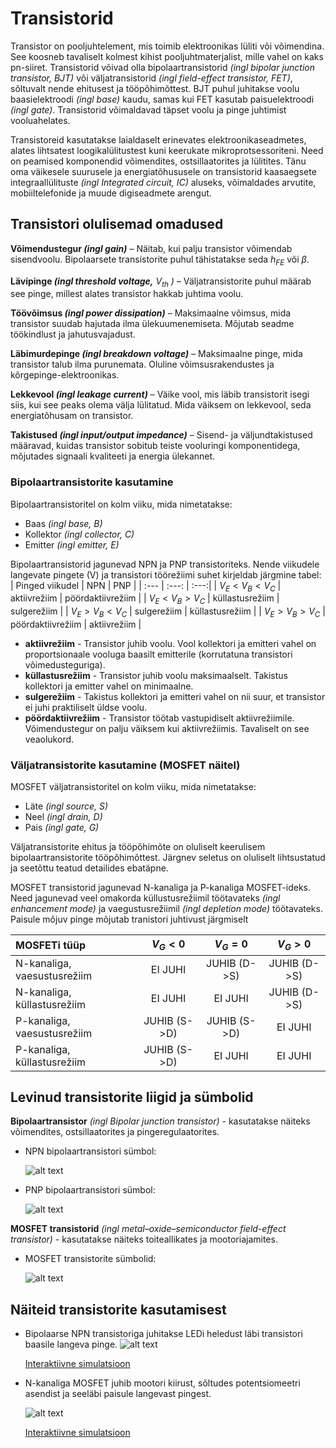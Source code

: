 # Transistorid

Transistor on pooljuhtelement, mis toimib elektroonikas lüliti või võimendina. See koosneb tavaliselt kolmest kihist pooljuhtmaterjalist, mille vahel on kaks pn-siiret. Transistorid võivad olla bipolaartransistorid *(ingl bipolar junction transistor, BJT)* või väljatransistorid *(ingl field-effect transistor, FET)*, sõltuvalt nende ehitusest ja tööpõhimõttest. BJT puhul juhitakse voolu baasielektroodi *(ingl base)* kaudu, samas kui FET kasutab paisuelektroodi *(ingl gate)*. Transistorid võimaldavad täpset voolu ja pinge juhtimist vooluahelates.

Transistoreid kasutatakse laialdaselt erinevates elektroonikaseadmetes, alates lihtsatest loogikalülitustest kuni keerukate mikroprotsessoriteni. Need on peamised komponendid võimendites, ostsillaatorites ja lülitites. Tänu oma väikesele suurusele ja energiatõhususele on transistorid kaasaegsete integraallülituste *(ingl Integrated circuit, IC)* aluseks, võimaldades arvutite, mobiiltelefonide ja muude digiseadmete arengut.

## Transistori olulisemad omadused

**Võimendustegur *(ingl gain)*** – Näitab, kui palju transistor võimendab sisendvoolu. Bipolaarsete transistorite puhul tähistatakse seda $h_{FE}$ või $\beta$.

**Lävipinge *(ingl threshold voltage,*** $V_{th}$ *)* – Väljatransistorite puhul määrab see pinge, millest alates transistor hakkab juhtima voolu. 

**Töövõimsus *(ingl power dissipation)*** – Maksimaalne võimsus, mida transistor suudab hajutada ilma ülekuumenemiseta. Mõjutab seadme töökindlust ja jahutusvajadust.

**Läbimurdepinge *(ingl breakdown voltage)*** – Maksimaalne pinge, mida transistor talub ilma purunemata. Oluline võimsusrakendustes ja kõrgepinge-elektroonikas.

**Lekkevool *(ingl leakage current)*** – Väike vool, mis läbib transistorit isegi siis, kui see peaks olema välja lülitatud. Mida väiksem on lekkevool, seda energiatõhusam on transistor.

**Takistused *(ingl input/output impedance)*** – Sisend- ja väljundtakistused määravad, kuidas transistor sobitub teiste vooluringi komponentidega, mõjutades signaali kvaliteeti ja energia ülekannet.

### Bipolaartransistorite kasutamine
Bipolaartransistoritel on kolm viiku, mida nimetatakse:
* Baas *(ingl base, B)*
* Kollektor *(ingl collector, C)*
* Emitter *(ingl emitter, E)*

Bipolaartransistorid jagunevad NPN ja PNP transistoriteks. Nende viikudele langevate pingete (V) ja transistori töörežiimi suhet kirjeldab järgmine tabel:
| Pinged viikudel | NPN | PNP |
| :--- | :---: | :---:|
| $V_E < V_B < V_C$ | aktiivrežiim | pöördaktiivrežiim |
| $V_E < V_B > V_C$ | küllastusrežiim | sulgerežiim |
| $V_E > V_B < V_C$ | sulgerežiim | küllastusrežiim |
| $V_E > V_B > V_C$ | pöördaktiivrežiim | aktiivrežiim |

* **aktiivrežiim** - Transistor juhib voolu. Vool kollektori ja emitteri vahel on proportsionaale vooluga baasilt emitterile (korrutatuna transistori võimedusteguriga). 
* **küllastusrežiim** - Transistor juhib voolu maksimaalselt. Takistus kollektori ja emitter vahel on minimaalne.
* **sulgerežiim** - Takistus kollektori ja emitteri vahel on nii suur, et transistor ei juhi praktiliselt üldse voolu.
* **pöördaktiivrežiim** - Transistor töötab vastupidiselt aktiivrežiimile. Võimendustegur on palju väiksem kui aktiivrežiimis. Tavaliselt on see veaolukord. 

### Väljatransistorite kasutamine (MOSFET näitel)

MOSFET väljatransistoritel on kolm viiku, mida nimetatakse:
* Läte *(ingl source, S)*
* Neel *(ingl drain, D)*
* Pais *(ingl gate, G)*

Väljatransistorite ehitus ja tööpõhimõte on oluliselt keerulisem bipolaartransistorite tööpõhimõttest. Järgnev seletus on oluliselt lihtsustatud ja seetõttu teatud detailides ebatäpne.

MOSFET transistorid jagunevad N-kanaliga ja P-kanaliga MOSFET-ideks. Need jagunevad veel omakorda küllustusrežiimil töötavateks *(ingl enhancement mode)* ja vaegustusrežiimil *(ingl depletion mode)* töötavateks.  Paisule mõjuv pinge mõjutab tranistori juhtivust järgmiselt

| MOSFETi tüüp | $V_{G}<0$ | $V_{G}=0$ |$V_{G}>0$ |
| :--- | :---: | :---:| :---:|
| N-kanaliga, vaesustusrežiim | EI JUHI| JUHIB (D->S) | JUHIB (D->S)|
| N-kanaliga, küllastusrežiim | EI JUHI | EI JUHI | JUHIB (D->S)|
| P-kanaliga, vaesustusrežiim | JUHIB (S->D) | JUHIB (S->D) | EI JUHI | 
| P-kanaliga, küllastusrežiim | JUHIB (S->D) | EI JUHI | EI JUHI|

## Levinud transistorite liigid ja sümbolid

**Bipolaartransistor** *(ingl Bipolar junction transistor)* - kasutatakse näiteks võimendites, ostsillaatorites ja pingeregulaatorites.
  
* NPN bipolaartransistori sümbol:

    ![alt text](meedia/NPN.png)

* PNP bipolaartransistori sümbol:
    
    ![alt text](meedia/PNP.png)

**MOSFET transistorid** *(ingl metal–oxide–semiconductor field-effect transistor)* - kasutatakse näiteks toiteallikates ja mootoriajamites.

* MOSFET transistorite sümbolid:

    ![alt text](meedia/MOSFET.png)

## Näiteid transistorite kasutamisest

* Bipolaarse NPN transistoriga juhitakse LEDi heledust läbi transistori baasile langeva pinge.
![alt text](meedia/NPN_ja_LED.png)

    [Interaktiivne simulatsioon](https://falstad.com/circuit/circuitjs.html?ctz=CQAgjCAMB0l3BWcMBMcUHYMGZIA4UA2ATmIxAUgpABZsKBTAWjDACgxCUQU89xi3XvxQJCPEABMGAMwCGAVwA2AFyZKGk8FB0xI7FTxQ0eGIX1PcqEJimh5iYxxjDE82TnnIwEGGlmJsDEggwgQUN2QqaXllFTYAJR4LV3N+MF5dWiokKjzoBDYAc2T+bHDS7LyoRKMTTG4wDHEGrJp8riyfNgAnSuFK8qsotnb6bDQedtoaMsgTawB9QhpF1YyIsEWfPwCgkObwt23YOC2WRfZsfhMAMQhq7hYQAAUASwA7IoYAHQBnABGcjkfzeGjYQA)

* N-kanaliga MOSFET juhib mootori kiirust, sõltudes potentsiomeetri asendist ja seeläbi paisule langevast pingest.

    ![alt text](meedia/nMOSFET_ja_mootor.png)

    [Interaktiivne simulatsioon](https://falstad.com/circuit/circuitjs.html?ctz=CQAgjCAMB0l3BWEBmAHAJmgdgGzoRmACzICcpkORICkNIJNApgLRhgBQASiOqquFLpe-cDjoSGddNUkwEHAOYiBfVaOTIcUKN3C5eM8H0OydROkjnQFAM14XeWYWqfDkwsDaix0HImBIrmBCKrwI2hLeEDCBPnEwkMKJSGBwumBY1Jna6EZ51MiQ2eDwPgghAgAKAPYALkwAdnUAzgCWNQC2TEx1AE5tIACGLU0AJhwA7qZuDtLOuso5KOh0YCYechxAA)